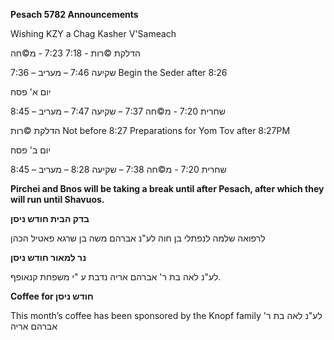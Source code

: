 **Pesach 5782  Announcements** 

Wishing KZY a Chag Kasher V'Sameach


הדלקת ©רות - 7:18
 7:23 - מ©חה

7:36 – שקיעה
 7:46 – מעריב
Begin the Seder after
 8:26
 
יום א' פסח

 8:45 – שחרית
 7:20 - מ©חה
 7:37 – שקיעה
7:47 – מעריב

הדלקת ©רות
Not before
8:27
Preparations for Yom Tov
after 8:27PM



יום ב' פסח

 8:45 – שחרית
 7:20 - מ©חה
 7:38 – שקיעה
8:28 – מעריב

**Pirchei and Bnos will be taking a break until after Pesach, after which they will run until Shavuos.**

**בדק הבית חודש ניסן**

לרפואה שלמה לנפתלי בן חוה
לע"נ אברהם משה בן שרגא
פאטיל הכהן

**נר למאור
חודש ניסן** 

לע"נ לאה בת ר' אברהם אריה
נדבת ע "י משפחת קנאופף.


**Coffee for חודש ניסן**  

This month’s coffee has
been sponsored by the
Knopf family לע"נ לאה בת ר' אברהם אריה
